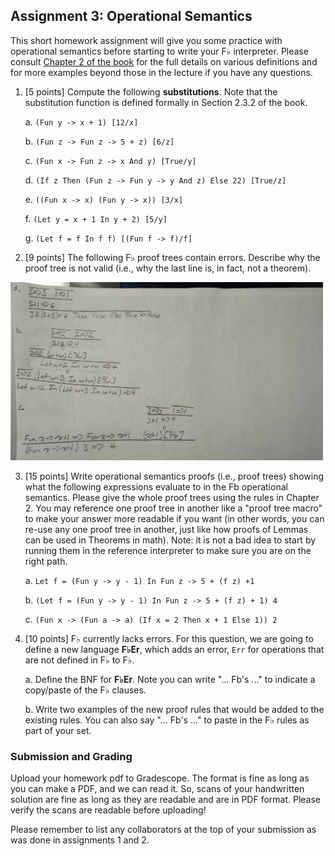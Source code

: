 ## Assignment 3: Operational Semantics

This short homework assignment will give you some practice with operational semantics before starting to write your F&#9837; interpreter. Please consult [Chapter 2 of the book](http://pl.cs.jhu.edu/pl/book/book.pdf) for the full details on various definitions and for more examples beyond those in the lecture if you have any questions.

1.  [5 points] Compute the following **substitutions**. Note that the substitution function is defined formally in Section 2.3.2 of the book.

    a.  `(Fun y -> x + 1) [12/x]`

    b.  `(Fun z -> Fun z -> 5 + z) [6/z]`

    c.  `(Fun x -> Fun z -> x And y) [True/y]`

    d.  `(If z Then (Fun z -> Fun y -> y And z) Else 22) [True/z]`

    e.  `((Fun x -> x) (Fun y -> x)) [3/x]`

    f.  `(Let y = x + 1 In y + 2) [5/y]`

    g.  `(Let f = f In f f) [(Fun f -> f)/f]`


2. [9 points] The following F&#9837; proof trees contain errors.  Describe why the proof tree is not valid (i.e., why the last line is, in fact, not a theorem).

<img src="a3p2.jpg" width=500>

3. [15 points] Write operational semantics proofs (i.e., proof trees) showing what the following expressions evaluate to in the Fb operational semantics. Please give the whole proof trees using the rules in Chapter 2.  You may reference one proof tree in another like a "proof tree macro" to make your answer more readable if you want (in other words, you can re-use any one proof tree in another, just like how proofs of Lemmas can be used in Theorems in math).  Note: it is not a bad idea to start by running them in the reference interpreter to make sure you are on the right path.

    a.  `Let f = (Fun y -> y - 1) In Fun z -> 5 + (f z) +1`

    b.  `(Let f = (Fun y -> y - 1) In Fun z -> 5 + (f z) + 1) 4`

    c.  `(Fun x -> (Fun a -> a) (If x = 2 Then x + 1 Else 1)) 2`

4.  [10 points] F&#9837; currently lacks errors.  For this question, we are going to define a new language **F&#9837;Er**, which adds an error, `Err` for operations that are not defined in F&#9837; to F&#9837;.

    a. Define the BNF for **F&#9837;Er**.  Note you can write "... Fb's ..." to indicate a copy/paste of the F&#9837; clauses.

    b. Write two examples of the new proof rules that would be added to the existing rules.  You can also say "... Fb's ..." to paste in the F&#9837; rules as part of your set.


### Submission and Grading

Upload your homework pdf to Gradescope. The format is fine as long as you can make a PDF, and we can read it.  So, scans of your handwritten solution are fine as long as they are readable and are in PDF format.  Please verify the scans are readable before uploading!

Please remember to list any collaborators at the top of your submission as was done in assignments 1 and 2.